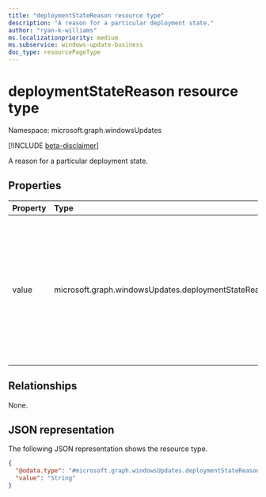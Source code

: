 ```yaml
---
title: "deploymentStateReason resource type"
description: "A reason for a particular deployment state."
author: "ryan-k-williams"
ms.localizationpriority: medium
ms.subservice: windows-update-business
doc_type: resourcePageType
---
```


# deploymentStateReason resource type

Namespace: microsoft.graph.windowsUpdates

[!INCLUDE [beta-disclaimer](../../includes/beta-disclaimer.md)]

A reason for a particular deployment state.

## Properties
|Property|Type|Description|
|:---|:---|:---|
|value|microsoft.graph.windowsUpdates.deploymentStateReasonValue|Specifies a reason for the deployment state. Possible values are: `scheduledByOfferWindow`, `offeringByRequest`, `pausedByRequest`, `pausedByMonitoring`. Note that you must use the `Prefer: include-unknown-enum-members` request header to get the following value(s) in this [evolvable enum](/graph/best-practices-concept#handling-future-members-in-evolvable-enumerations): `faultedByContentOutdated`. Read-only.|

## Relationships
None.

## JSON representation
The following JSON representation shows the resource type.
<!-- {
  "blockType": "resource",
  "@odata.type": "microsoft.graph.windowsUpdates.deploymentStateReason"
}
-->
``` json
{
  "@odata.type": "#microsoft.graph.windowsUpdates.deploymentStateReason",
  "value": "String"
}
```

